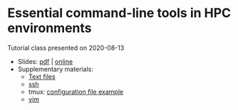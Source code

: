 # Essential command-line tools in HPC environments

Tutorial class presented on 2020-08-13

- Slides: [pdf](slides/slides-2020-08-13.pdf) | [online](https://docs.google.com/presentation/d/1she13VxaaXHO3eo755tEy_0l2NViVoICPpm9qN9j7Rc/edit?usp=sharing)
- Supplementary materials:
    - [Text files](textfile.md)
    - [ssh](ssh/README.md)
    - tmux: [configuration file example](tmux/tmux.conf)
    - [vim](vim/README.md)


